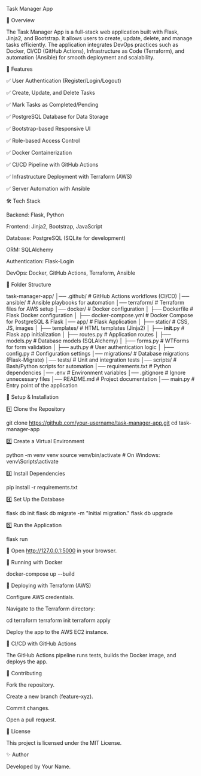 Task Manager App

📌 Overview

The Task Manager App is a full-stack web application built with Flask, Jinja2, and Bootstrap. It allows users to create, update, delete, and manage tasks efficiently. The application integrates DevOps practices such as Docker, CI/CD (GitHub Actions), Infrastructure as Code (Terraform), and automation (Ansible) for smooth deployment and scalability.

🚀 Features

✅ User Authentication (Register/Login/Logout)

✅ Create, Update, and Delete Tasks

✅ Mark Tasks as Completed/Pending

✅ PostgreSQL Database for Data Storage

✅ Bootstrap-based Responsive UI

✅ Role-based Access Control

✅ Docker Containerization

✅ CI/CD Pipeline with GitHub Actions

✅ Infrastructure Deployment with Terraform (AWS)

✅ Server Automation with Ansible

🛠 Tech Stack

Backend: Flask, Python

Frontend: Jinja2, Bootstrap, JavaScript

Database: PostgreSQL (SQLite for development)

ORM: SQLAlchemy

Authentication: Flask-Login

DevOps: Docker, GitHub Actions, Terraform, Ansible

📁 Folder Structure

task-manager-app/
│── .github/                 # GitHub Actions workflows (CI/CD)
│── ansible/                 # Ansible playbooks for automation
│── terraform/               # Terraform files for AWS setup
│── docker/                  # Docker configuration
│   ├── Dockerfile           # Flask Docker configuration
│   ├── docker-compose.yml   # Docker Compose for PostgreSQL & Flask
│── app/                     # Flask Application
│   ├── static/              # CSS, JS, images
│   ├── templates/           # HTML templates (Jinja2)
│   ├── __init__.py          # Flask app initialization
│   ├── routes.py            # Application routes
│   ├── models.py            # Database models (SQLAlchemy)
│   ├── forms.py             # WTForms for form validation
│   ├── auth.py              # User authentication logic
│   ├── config.py            # Configuration settings
│── migrations/              # Database migrations (Flask-Migrate)
│── tests/                   # Unit and integration tests
│── scripts/                 # Bash/Python scripts for automation
│── requirements.txt         # Python dependencies
│── .env                     # Environment variables
│── .gitignore               # Ignore unnecessary files
│── README.md                # Project documentation
│── main.py                  # Entry point of the application

🔧 Setup & Installation

1️⃣ Clone the Repository

git clone https://github.com/your-username/task-manager-app.git
cd task-manager-app

2️⃣ Create a Virtual Environment

python -m venv venv
source venv/bin/activate   # On Windows: venv\Scripts\activate

3️⃣ Install Dependencies

pip install -r requirements.txt

4️⃣ Set Up the Database

flask db init
flask db migrate -m "Initial migration."
flask db upgrade

5️⃣ Run the Application

flask run

🔗 Open http://127.0.0.1:5000 in your browser.

🐳 Running with Docker

docker-compose up --build

🚀 Deploying with Terraform (AWS)

Configure AWS credentials.

Navigate to the Terraform directory:

cd terraform
terraform init
terraform apply

Deploy the app to the AWS EC2 instance.

🔄 CI/CD with GitHub Actions

The GitHub Actions pipeline runs tests, builds the Docker image, and deploys the app.

🤝 Contributing

Fork the repository.

Create a new branch (feature-xyz).

Commit changes.

Open a pull request.

📜 License

This project is licensed under the MIT License.

✨ Author

Developed by Your Name.

